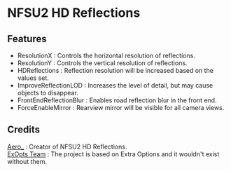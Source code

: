 # NFSU2 HD Reflections

## Features
- ResolutionX : Controls the horizontal resolution of reflections.  
- ResolutionY : Controls the vertical resolution of reflections. 
- HDReflections : Reflection resolution will be increased based on the values set.  
- ImproveReflectionLOD : Increases the level of detail, but may cause objects to disappear.  
- FrontEndReflectionBlur : Enables road reflection blur in the front end.  
- ForceEnableMirror : Rearview mirror will be visible for all camera views.  

## Credits
[Aero_](https://github.com/AeroWidescreen) : Creator of NFSU2 HD Reflections.  
[ExOpts Team](https://github.com/ExOptsTeam/) : The project is based on Extra Options and it wouldn't exist without them.